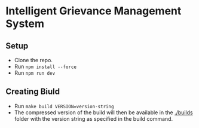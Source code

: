 # Intelligent Grievance Management System

## Setup

- Clone the repo.
- Run `npm install --force`
- Run `npm run dev`

## Creating Biuld

- Run `make build VERSION=version-string`
- The compressed version of the build will then be available in the [./builds](./builds/) folder with the version string as specified in the build command.
